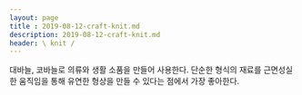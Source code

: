 ```yaml
---
layout: page
title : 2019-08-12-craft-knit.md
description: 2019-08-12-craft-knit.md
header: \ knit /
---
```


대바늘, 코바늘로 의류와 생활 소품을 만들어 사용한다. 
단순한 형식의 재료를 근면성실한 움직임을 통해 유연한 형상을 만들 수 있다는 점에서 가장 좋아한다.
